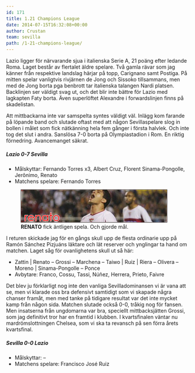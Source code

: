 ```yaml
---
id: 171
title: 1.21 Champions League
date: 2014-07-15T16:32:08+00:00
author: Crustan
team: sevilla
path: /1-21-champions-league/
---
```


Lazio ligger för närvarande sjua i italienska Serie A, 21 poäng efter ledande Roma. Laget består av flertalet äldre spelare. Två gamla rävar som jag känner från respektive landslag härjar på topp, Carignano samt Postiga. På mitten spelar vanligtvis rivjärnen de Jong och Sissoko tillsammans, men med de Jong borta pga benbrott tar italienska talangen Nardi platsen. Backlinjen ser väldigt svag ut, och det blir inte bättre för Lazio med lagkapten Faty borta. Även superlöftet Alexandre i forwardslinjen finns på skadelistan.

Att mittbackarna inte var samspelta syntes väldigt väl. Inlägg kom farande på löpande band och slutade oftast med att någon Sevillaspelare slog in bollen i målet som fick nätkänning hela fem gånger i första halvlek. Och inte tog det slut i andra. Sanslösa 7-0 borta på Olympiastadion i Rom. En riktig förnedring. Avancemanget säkrat.

##### Lazio 0-7 Sevilla

- Målskyttar: Fernando Torres x3, Albert Cruz, Florent Sinama-Pongolle, Jerônimo, Renato
- Matchens spelare: Fernando Torres

<figure>
  <img src="../images/renato.png" alt="renato"  />
  <figcaption><strong>RENATO</strong> fick äntligen spela. Och gjorde mål.</figcaption>
</figure>

I returen skickade jag för en gångs skull upp de flesta ordinarie upp på Ramón Sánchez Pizjuáns läktare och lät reserver och ynglingar ta hand om matchen. Laget såg för ovanlighetens skull ut så här:

- Zattin | Renato – Grossi – Marchena – Taiwo | Ruiz | Riera – Olivera – Moreno | Sinama-Pongolle – Ponce
- Avbytare: Franco, Cossu, Tassi, Núñez, Herrera, Prieto, Faivre

Det blev ju förklarligt nog inte den vanliga Sevilladominansen vi är vana att se, men vi klarade oss bra defensivt samtidigt som vi skapade några chanser framåt, men med tanke på tidigare resultat var det inte mycket kamp från någon sida. Matchen slutade också 0-0, tråkig nog för fansen. Men insatserna från ungdomarna var bra, speciellt mittbacksjätten Grossi, som jag definitivt tror har en framtid i klubben. I kvartsfinalen väntar nu mardrömslottningen Chelsea, som vi ska ta revansch på sen förra årets kvartsfinal.

##### Sevilla 0-0 Lazio

- Målskyttar: –
- Matchens spelare: Francisco José Ruiz
